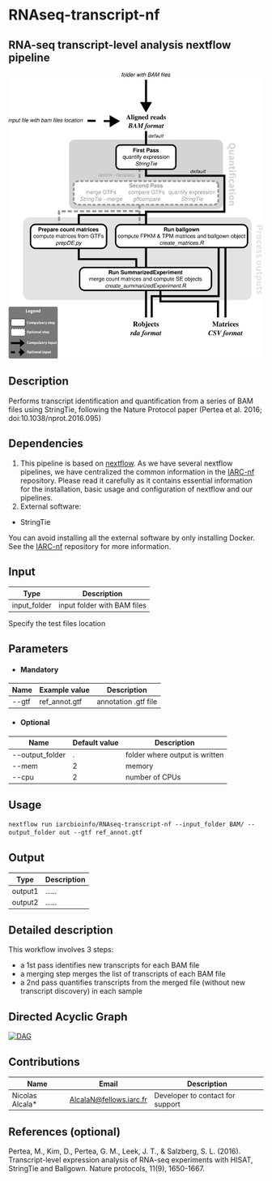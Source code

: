 # RNAseq-transcript-nf
## RNA-seq transcript-level analysis nextflow pipeline

![Workflow representation](rnaseq-transcript-nf.png)

## Description
Performs transcript identification and quantification from a series of BAM files using StringTie, following the Nature Protocol paper (Pertea et al. 2016; doi:10.1038/nprot.2016.095)

## Dependencies 

1. This pipeline is based on [nextflow](https://www.nextflow.io). As we have several nextflow pipelines, we have centralized the common information in the [IARC-nf](https://github.com/IARCbioinfo/IARC-nf) repository. Please read it carefully as it contains essential information for the installation, basic usage and configuration of nextflow and our pipelines.
2. External software:
- StringTie

You can avoid installing all the external software by only installing Docker. See the [IARC-nf](https://github.com/IARCbioinfo/IARC-nf) repository for more information.


## Input 
  | Type      | Description     |
  |-----------|---------------|
  | input_folder    | input folder with BAM files |
  
  Specify the test files location

## Parameters
* #### Mandatory
| Name      | Example value | Description     |
|-----------|---------------|-----------------| 
| --gtf    |  ref_annot.gtf  | annotation .gtf file |


  * #### Optional
| Name      | Default value | Description     |
|-----------|---------------|-----------------| 
| --output_folder |      . | folder where output is written |
| --mem  | 2 | memory |
| --cpu  | 2 | number of CPUs | 


	
## Usage 
  ```
  nextflow run iarcbioinfo/RNAseq-transcript-nf --input_folder BAM/ --output_folder out --gtf ref_annot.gtf
  ```
  
## Output 
  | Type      | Description     |
  |-----------|---------------|
  | output1    | ...... |
  | output2    | ...... |


## Detailed description
This workflow involves 3 steps:
- a 1st pass identifies new transcripts for each BAM file
- a merging step merges the list of transcripts of each BAM file
- a 2nd pass quantifies transcripts from the merged file (without new transcript discovery) in each sample

## Directed Acyclic Graph
[![DAG](dag.png)](http://htmlpreview.github.io/?https://github.com/IARCbioinfo/template-nf/blob/master/dag.html)

## Contributions

  | Name      | Email | Description     |
  |-----------|---------------|-----------------| 
  | Nicolas Alcala*    |  AlcalaN@fellows.iarc.fr | Developer to contact for support |
  
## References (optional)
Pertea, M., Kim, D., Pertea, G. M., Leek, J. T., & Salzberg, S. L. (2016). Transcript-level expression analysis of RNA-seq experiments with HISAT, StringTie and Ballgown. Nature protocols, 11(9), 1650-1667.
	
